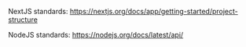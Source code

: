 NextJS standards:
https://nextjs.org/docs/app/getting-started/project-structure

NodeJS standards:
https://nodejs.org/docs/latest/api/

